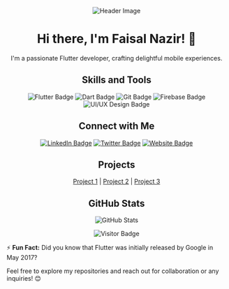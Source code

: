 <!-- Header -->
<p align="center">
  <img src="https://github.com/your-username/your-username/blob/main/assets/header.png" alt="Header Image" />
</p>

<!-- Introduction -->
<h1 align="center">Hi there, I'm Faisal Nazir! 👋</h1>
<p align="center">
  I'm a passionate Flutter developer, crafting delightful mobile experiences.
</p>

<!-- Skills -->
<h2 align="center">Skills and Tools</h2>
<p align="center">
  <img src="https://img.shields.io/badge/Flutter-2.10-blue?style=flat-square&logo=flutter&logoColor=white" alt="Flutter Badge" />
  <img src="https://img.shields.io/badge/Dart-2.14.3-blue?style=flat-square&logo=dart&logoColor=white" alt="Dart Badge" />
  <img src="https://img.shields.io/badge/Git-F05032?style=flat-square&logo=git&logoColor=white" alt="Git Badge" />
  <img src="https://img.shields.io/badge/Firebase-FFCA28?style=flat-square&logo=firebase&logoColor=black" alt="Firebase Badge" />
  <img src="https://img.shields.io/badge/UI/UX Design-FF4081?style=flat-square" alt="UI/UX Design Badge" />
</p>

<!-- Connect with Me -->
<h2 align="center">Connect with Me</h2>
<p align="center">
  <a href="https://www.linkedin.com/in/your-profile"><img src="https://img.shields.io/badge/LinkedIn-0077B5?style=flat-square&logo=linkedin&logoColor=white" alt="LinkedIn Badge"></a>
  <a href="https://twitter.com/your-handle"><img src="https://img.shields.io/badge/Twitter-1DA1F2?style=flat-square&logo=twitter&logoColor=white" alt="Twitter Badge"></a>
  <a href="https://www.yourwebsite.com"><img src="https://img.shields.io/badge/Website-4285F4?style=flat-square&logo=google-chrome&logoColor=white" alt="Website Badge"></a>
</p>

<!-- Projects -->
<h2 align="center">Projects</h2>
<p align="center">
  <a href="link-to-project-1">Project 1</a> |
  <a href="link-to-project-2">Project 2</a> |
  <a href="link-to-project-3">Project 3</a>
</p>

<!-- GitHub Stats -->
<h2 align="center">GitHub Stats</h2>
<p align="center">
  <img src="https://github-readme-stats.vercel.app/api?username=faisalnazir28&show_icons=true&theme=radical" alt="GitHub Stats" />
</p>

<!-- Footer -->
<p align="center">
  <img src="https://visitor-badge.laobi.icu/badge?page_id=faisalnazir28" alt="Visitor Badge" />
</p>


⚡ **Fun Fact:**
Did you know that Flutter was initially released by Google in May 2017?

Feel free to explore my repositories and reach out for collaboration or any inquiries! 😊


<!--
**FaisalNazir28/faisalnazir28** is a ✨ _special_ ✨ repository because its `README.md` (this file) appears on your GitHub profile.

Here are some ideas to get you started:

- 🔭 I’m currently working on ...
- 🌱 I’m currently learning ...
- 👯 I’m looking to collaborate on ...
- 🤔 I’m looking for help with ...
- 💬 Ask me about ...
- 📫 How to reach me: ...
- 😄 Pronouns: ...
- ⚡ Fun fact: ...
-->
